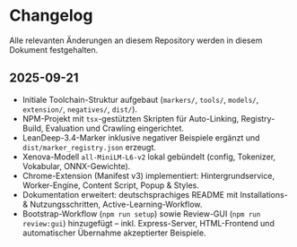 # Changelog
Alle relevanten Änderungen an diesem Repository werden in diesem Dokument festgehalten.

## 2025-09-21
- Initiale Toolchain-Struktur aufgebaut (`markers/`, `tools/`, `models/`, `extension/`, `negatives/`, `dist/`).
- NPM-Projekt mit `tsx`-gestützten Skripten für Auto-Linking, Registry-Build, Evaluation und Crawling eingerichtet.
- LeanDeep-3.4-Marker inklusive negativer Beispiele ergänzt und `dist/marker_registry.json` erzeugt.
- Xenova-Modell `all-MiniLM-L6-v2` lokal gebündelt (config, Tokenizer, Vokabular, ONNX-Gewichte).
- Chrome-Extension (Manifest v3) implementiert: Hintergrundservice, Worker-Engine, Content Script, Popup & Styles.
- Dokumentation erweitert: deutschsprachiges README mit Installations- & Nutzungsschritten, Active-Learning-Workflow.
- Bootstrap-Workflow (`npm run setup`) sowie Review-GUI (`npm run review:gui`) hinzugefügt – inkl. Express-Server, HTML-Frontend und automatischer Übernahme akzeptierter Beispiele.
